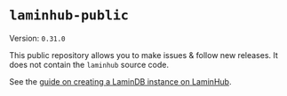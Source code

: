 # `laminhub-public`

Version: `0.31.0`

This public repository allows you to make issues & follow new releases. It does not contain the `laminhub` source code.

See the [guide on creating a LaminDB instance on LaminHub](docs/create-an-instance.md).
